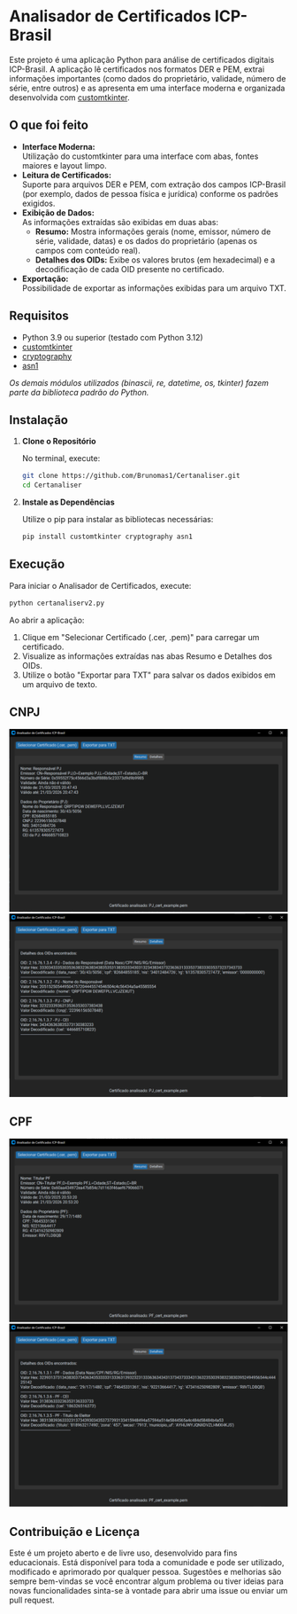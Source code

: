 # Analisador de Certificados ICP-Brasil

Este projeto é uma aplicação Python para análise de certificados digitais ICP-Brasil. A aplicação lê certificados nos formatos DER e PEM, extrai informações importantes (como dados do proprietário, validade, número de série, entre outros) e as apresenta em uma interface moderna e organizada desenvolvida com [customtkinter](https://github.com/TomSchimansky/CustomTkinter).

## O que foi feito

- **Interface Moderna:**  
  Utilização do customtkinter para uma interface com abas, fontes maiores e layout limpo.
- **Leitura de Certificados:**  
  Suporte para arquivos DER e PEM, com extração dos campos ICP-Brasil (por exemplo, dados de pessoa física e jurídica) conforme os padrões exigidos.
- **Exibição de Dados:**  
  As informações extraídas são exibidas em duas abas:
  - **Resumo:** Mostra informações gerais (nome, emissor, número de série, validade, datas) e os dados do proprietário (apenas os campos com conteúdo real).
  - **Detalhes dos OIDs:** Exibe os valores brutos (em hexadecimal) e a decodificação de cada OID presente no certificado.
- **Exportação:**  
  Possibilidade de exportar as informações exibidas para um arquivo TXT.

## Requisitos

- Python 3.9 ou superior (testado com Python 3.12)
- [customtkinter](https://github.com/TomSchimansky/CustomTkinter)
- [cryptography](https://cryptography.io/)
- [asn1](https://pypi.org/project/asn1/)

*Os demais módulos utilizados (binascii, re, datetime, os, tkinter) fazem parte da biblioteca padrão do Python.*

## Instalação

1. **Clone o Repositório**
   
   No terminal, execute:
   ```bash
   git clone https://github.com/Brunomas1/Certanaliser.git
   cd Certanaliser
   ```

2. **Instale as Dependências**

   Utilize o pip para instalar as bibliotecas necessárias:
   ```bash
   pip install customtkinter cryptography asn1
   ```

## Execução

Para iniciar o Analisador de Certificados, execute:
```bash
python certanaliserv2.py
```

Ao abrir a aplicação:
1. Clique em "Selecionar Certificado (.cer, .pem)" para carregar um certificado.
2. Visualize as informações extraídas nas abas Resumo e Detalhes dos OIDs.
3. Utilize o botão "Exportar para TXT" para salvar os dados exibidos em um arquivo de texto.

## CNPJ
![Descrição da Imagem](pj.png)
![Descrição da Imagem](pj_2.png)

## CPF

![Descrição da Imagem](pf.png)
![Descrição da Imagem](pf_2.png)



## Contribuição e Licença

Este é um projeto aberto e de livre uso, desenvolvido para fins educacionais. Está disponível para toda a comunidade e pode ser utilizado, modificado e aprimorado por qualquer pessoa. Sugestões e melhorias são sempre bem-vindas se você encontrar algum problema ou tiver ideias para novas funcionalidades sinta-se à vontade para abrir uma issue ou enviar um pull request.
